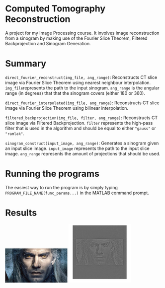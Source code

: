 # Computed Tomography Reconstruction
A project for my Image Processing course. It involves image reconstruction from a sinogram by making use of the Fourier Slice Theorem, Filtered Backprojection and Sinogram Generation.

# Summary
`direct_fourier_reconstruct(img_file, ang_range)`: Reconstructs CT slice image via Fourier Slice Theorem using nearest neighbour interpolation. `img_file`represents the path to the input sinogram. `ang_range` is the angular range (in degrees) that that the sinogram covers (either 180 or 360).

`direct_fourier_interpolated(img_file, ang_range)`: Reconstructs CT slice image via Fourier Slice Theorem using bilinear interpolation.

`filtered_backprojection(img_file, filter, ang_range)`: Reconstructs CT slice image via Filtered Backprojection. `filter` represents the high-pass filter that is used in the algorithm and should be equal to either `"gauss"` or `"ramlak"`.

`sinogram_construct(input_image, ang_range)`: Generates a sinogram given an input slice image. `input_image` represents the path to the input slice image. `ang_range` represents the amount of projections that should be used.


# Running the programs
The easiest way to run the program is by simply typing `PROGRAM_FILE_NAME(func_params...)` in the MATLAB command prompt.

# Results 
<img src="https://github.com/Jentuuh/image-processing-computed-tomography/blob/master/data/witcher.png?raw=true" alt="Original Image" width="200"/>
<img src="https://github.com/Jentuuh/image-processing-computed-tomography/blob/master/data/result.png?raw=true" alt="Reconstructed Image" width="200"/>


